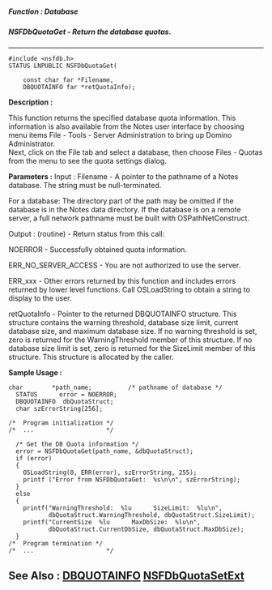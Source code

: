 ##### Function : Database
##### NSFDbQuotaGet - Return the database quotas.
---
```
#include <nsfdb.h>
STATUS LNPUBLIC NSFDbQuotaGet(

	const char far *Filename,
	DBQUOTAINFO far *retQuotaInfo);
```
**Description :**

This function returns the specified database quota information.  This 
information is also available from the Notes user interface by choosing menu 
items File - Tools - Server Administration to bring up Domino Administrator.  
Next, click on the File tab and select a database, then choose Files - Quotas 
from the menu to see the quota settings dialog.

**Parameters :**
Input :
Filename  -  A pointer to the pathname of a Notes database. The string must be null-terminated.

For a database: The directory part of the path may be omitted if the database is in the Notes data directory.  If the database is on a remote server, a full network pathname must be built with OSPathNetConstruct.

Output :
(routine)  -  Return status from this call: 

NOERROR - Successfully obtained quota information.

ERR_NO_SERVER_ACCESS - You are not authorized to use the server.

ERR_xxx - Other errors returned by this function and includes errors returned by lower level functions. Call OSLoadString to obtain a string to display to the user.


retQuotaInfo  -  Pointer to the returned DBQUOTAINFO structure.  This structure contains the warning threshold, database size limit, current database size, and maximum database size.  If no warning threshold is set, zero is returned for the WarningThreshold member of this structure.  If no database size limit is set, zero is returned for the SizeLimit member of this structure.  This structure is allocated by the caller.


**Sample Usage :**
```
char        *path_name;          /* pathname of database */
  STATUS      error = NOERROR;
  DBQUOTAINFO  dbQuotaStruct;
  char szErrorString[256];
   
/*  Program initialization */
/*  ...                    */            

  /* Get the DB Quota information */
  error = NSFDbQuotaGet(path_name, &dbQuotaStruct);
  if (error)
  {
    OSLoadString(0, ERR(error), szErrorString, 255);
    printf ("Error from NSFDbQuotaGet:  %s\n\n", szErrorString);
  }
  else
  {
    printf("WarningThreshold:  %lu      SizeLimit:  %lu\n",
           dbQuotaStruct.WarningThreshold, dbQuotaStruct.SizeLimit);
    printf("CurrentSize  %lu      MaxDbSize:  %lu\n",
           dbQuotaStruct.CurrentDbSize, dbQuotaStruct.MaxDbSize);
  }
/*  Program termination */
/*  ...                    */ 

```
**See Also :**
[DBQUOTAINFO](/reference/Data/DBQUOTAINFO)
[NSFDbQuotaSetExt](/reference/Func/NSFDbQuotaSetExt)
---
